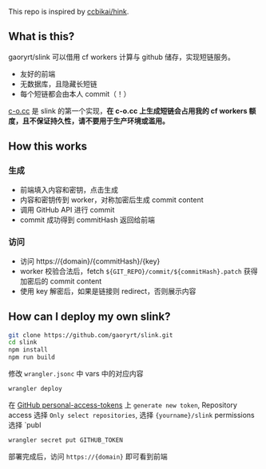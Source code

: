 This repo is inspired by [ccbikai/hink](https://github.com/ccbikai/hink).

## What is this?
gaoryrt/slink 可以借用 cf workers 计算与 github 储存，实现短链服务。
- 友好的前端
- 无数据库，且隐藏长短链
- 每个短链都会由本人 commit（！）

[c-o.cc](https://c-o.cc) 是 slink 的第一个实现，**在 c-o.cc 上生成短链会占用我的 cf workers 额度，且不保证持久性，请不要用于生产环境或滥用。**

## How this works
### 生成
- 前端填入内容和密钥，点击生成
- 内容和密钥传到 worker，对称加密后生成 commit content
- 调用 GitHub API 进行 commit
- commit 成功得到 commitHash 返回给前端

### 访问
- 访问 https://{domain}/{commitHash}/{key}
- worker 校验合法后，fetch `${GIT_REPO}/commit/${commitHash}.patch` 获得加密后的 commit content
- 使用 key 解密后，如果是链接则 redirect，否则展示内容

## How can I deploy my own slink?
```bash
git clone https://github.com/gaoryrt/slink.git
cd slink
npm install
npm run build
```
修改 `wrangler.jsonc` 中 vars 中的对应内容
```bash
wrangler deploy
```
在 [GitHub personal-access-tokens](https://github.com/settings/personal-access-tokens) 上 `generate new token`, Repository access 选择 `Only select repositories`, 选择 `{yourname}/slink`
permissions 选择 `publ
```bash
wrangler secret put GITHUB_TOKEN
```
部署完成后，访问 `https://{domain}` 即可看到前端
